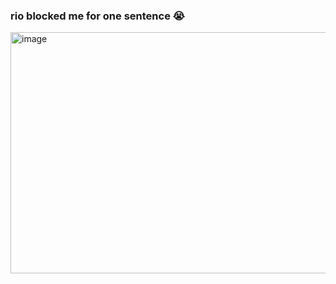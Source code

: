 ### rio blocked me for one sentence 😭

<img width="1176" height="386" alt="image" src="https://github.com/user-attachments/assets/1e581b6a-6acc-4c22-ba49-9b47d727fc5c" />
